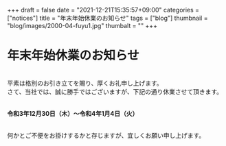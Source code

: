 +++
draft = false
date = "2021-12-21T15:35:57+09:00"
categories = ["notices"]
title = "年末年始休業のお知らせ"
tags = ["blog"]
thumbnail = "blog/images/2000-04-fuyu1.jpg"
thumbalt = ""
+++
# 年末年始休業のお知らせ


<br>
平素は格別のお引き立てを賜り、厚くお礼申し上げます。<br>
さて、当社では、誠に勝手ではございますが、下記の通り休業させて頂きます。<br><br>
<p><b>令和3年12月30日（木）～令和4年1月4日（火）</b></p><br>
何かとご不便をお掛けするかと存じますが、宜しくお願い申し上げます。




